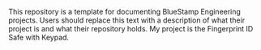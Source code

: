 This repository is a template for documenting BlueStamp Engineering projects. Users should replace this text with a description of what their project is and what their repository holds. 
My project is the Fingerprint ID Safe with Keypad.
